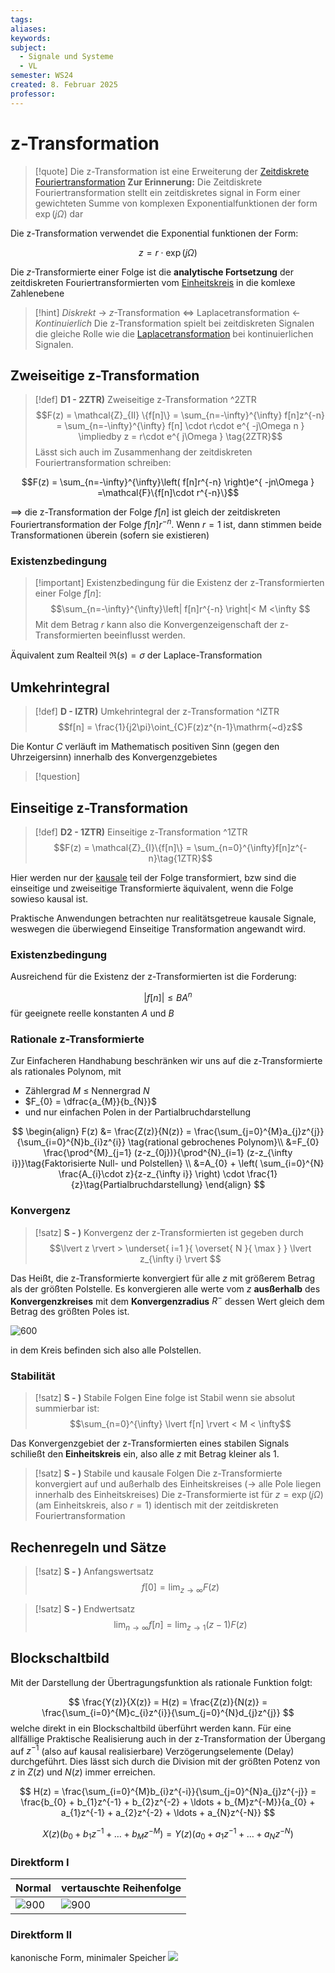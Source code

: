 ```yaml
---
tags: 
aliases: 
keywords: 
subject:
  - Signale und Systeme
  - VL
semester: WS24
created: 8. Februar 2025
professor:
---
```

 
# z-Transformation

> [!quote] Die z-Transformation ist eine Erweiterung der [Zeitdiskrete Fouriertransformation](Poissonsche%20Summenformel.md#**Zeitdiskrete**%20Fouriertransformation)
> **Zur Erinnerung:** Die Zeitdiskrete Fouriertransformation stellt ein zeitdiskretes signal in Form einer gewichteten Summe von komplexen Exponentialfunktionen der form $\exp (j\Omega)$ dar

Die z-Transformation verwendet die Exponential funktionen der Form:

$$
z=r\cdot\exp(j\Omega)
$$

Die $z$-Transformierte einer Folge ist die **analytische Fortsetzung** der zeitdiskreten Fouriertransformierten vom [Einheitskreis](../Mathematik/Kreis.md) in die komlexe Zahlenebene

> [!hint] *Diskrekt* $\to$ $z$-Transformation $\iff$ Laplacetransformation $\gets$ *Kontinuierlich*
> Die z-Transformation spielt bei zeitdiskreten Signalen die gleiche Rolle wie die [Laplacetransformation](Laplacetransformation.md) bei kontinuierlichen Signalen.

## Zweiseitige z-Transformation

> [!def] **D1 - 2ZTR)** Zweiseitige z-Transformation ^2ZTR
$$F(z) = \mathcal{Z}_{II} \{f[n]\} = \sum_{n=-\infty}^{\infty} f[n]z^{-n} = \sum_{n=-\infty}^{\infty} f[n] \cdot r\cdot e^{ -j\Omega n } \impliedby z = r\cdot e^{ j\Omega } \tag{2ZTR}$$
Lässt sich auch im Zusammenhang der zeitdiskreten Fouriertransformation schreiben:

$$F(z) = \sum_{n=-\infty}^{\infty}\left( f[n]r^{-n} \right)e^{ -jn\Omega } =\mathcal{F}\{f[n]\cdot r^{-n}\}$$

$\implies$ die z-Transformation der Folge $f[n]$ ist gleich der zeitdiskreten Fouriertransformation der Folge $f[n]r^{-n}$. Wenn $r=1$ ist, dann stimmen beide Transformationen überein (sofern sie existieren)

### Existenzbedingung

> [!important] Existenzbedingung für die Existenz der z-Transformierten einer Folge $f[n]$:
> $$\sum_{n=-\infty}^{\infty}\left| f[n]r^{-n} \right|< M <\infty $$
> Mit dem Betrag $r$ kann also die Konvergenzeigenschaft der z-Transformierten beeinflusst werden. 

Äquivalent zum Realteil $\Re (s) = \sigma$ der Laplace-Transformation

## Umkehrintegral

> [!def] **D - IZTR)** Umkehrintegral der z-Transformation ^IZTR
>  $$f[n] = \frac{1}{j2\pi}\oint_{C}F(z)z^{n-1}\mathrm{~d}z$$

Die Kontur $C$ verläuft im Mathematisch positiven Sinn (gegen den Uhrzeigersinn) innerhalb des Konvergenzgebietes

> [!question]

## Einseitige z-Transformation

> [!def] **D2 - 1ZTR)** Einseitige z-Transformation ^1ZTR
> $$F(z) = \mathcal{Z}_{I}\{f[n]\} = \sum_{n=0}^{\infty}f[n]z^{-n}\tag{1ZTR}$$

Hier werden nur der [kausale](Kausalität.md) teil der Folge transformiert, bzw sind die einseitige und zweiseitige Transformierte äquivalent, wenn die Folge sowieso kausal ist. 

Praktische Anwendungen betrachten nur realitätsgetreue kausale Signale, weswegen die überwiegend Einseitige Transformation angewandt wird.

### Existenzbedingung

Ausreichend für die Existenz der z-Transformierten ist die Forderung:

$$
\lvert f[n] \rvert \leq BA^{n} 
$$
für geeignete reelle konstanten $A$ und $B$

### Rationale z-Transformierte

Zur Einfacheren Handhabung beschränken wir uns auf die z-Transformierte als rationales Polynom, mit
- Zählergrad $M$ $\leq$ Nennergrad $N$
- $F_{0} = \dfrac{a_{M}}{b_{N}}$
- und nur einfachen Polen in der Partialbruchdarstellung

$$
\begin{align}
F(z) &= \frac{Z(z)}{N(z)} = \frac{\sum_{j=0}^{M}a_{j}z^{j}}{\sum_{i=0}^{N}b_{i}z^{i}} \tag{rational gebrochenes Polynom}\\
&=F_{0} \frac{\prod^{M}_{j=1} (z-z_{0j})}{\prod^{N}_{i=1} (z-z_{\infty i})}\tag{Faktorisierte Null- und Polstellen} \\
&=A_{0} + \left( \sum_{i=0}^{N} \frac{A_{i}\cdot z}{z-z_{\infty i}} \right) \cdot \frac{1}{z}\tag{Partialbruchdarstellung}
\end{align}
$$

### Konvergenz

> [!satz] **S - )** Konvergenz der z-Transformierten ist gegeben durch
> $$\lvert z \rvert > \underset{ i=1 }{ \overset{ N }{ \max } } \lvert z_{\infty i} \rvert $$

Das Heißt, die z-Transformierte konvergiert für alle $z$ mit größerem Betrag als der größten Polstelle. Es konvergieren alle werte vom $z$ **ausßerhalb** des **Konvergenzkreises** mit dem **Konvergenzradius** $R^{-}$ dessen Wert gleich dem Betrag des größten Poles ist.

![600](assets/Pasted%20image%2020250208225644.png)

in dem Kreis befinden sich also alle Polstellen.

### Stabilität

> [!satz] **S - )** Stabile Folgen
>  Eine folge ist Stabil wenn sie absolut summierbar ist:
>  $$\sum_{n=0}^{\infty} \lvert f[n] \rvert < M < \infty$$

Das Konvergenzgebiet der z-Transformierten eines stabilen Signals schiließt den **Einheitskreis** ein, also alle $z$ mit Betrag kleiner als 1.

> [!satz] **S - )** Stabile und kausale Folgen
> Die z-Transformierte konvergiert auf und außerhalb des Einheitskreises ($\to$ alle Pole liegen innerhalb des Einheitskreises)
> Die z-Transformierte ist für $z=\exp (j\Omega)$ (am Einheitskreis, also $r=1$) identisch mit der zeitdiskreten Fouriertransformation

## Rechenregeln und Sätze

> [!satz] **S - )** Anfangswertsatz
> $$f[0]=\lim_{ z \to \infty } F(z)$$

> [!satz] **S - )** Endwertsatz
> $$\lim_{ n \to \infty } f[n]=\lim_{ z \to 1 } (z-1) F(z)$$

## Blockschaltbild

Mit der Darstellung der Übertragungsfunktion als rationale Funktion folgt:

$$
\frac{Y(z)}{X(z)} = H(z) = \frac{Z(z)}{N(z)} = \frac{\sum_{i=0}^{M}c_{i}z^{i}}{\sum_{j=0}^{N}d_{j}z^{j}}
$$
welche direkt in ein Blockschaltbild überführt werden kann. Für eine allfällige Praktische Realisierung auch in der z-Transformation der Übergang auf $z^{-1}$ (also auf kausal realisierbare) Verzögerungselemente (Delay) durchgeführt. Dies lässt sich durch die Division mit der größten Potenz von $z$ in $Z(z)$ und $N(z)$ immer erreichen.

$$
H(z) = \frac{\sum_{i=0}^{M}b_{i}z^{-i}}{\sum_{j=0}^{N}a_{j}z^{-j}} = \frac{b_{0} + b_{1}z^{-1} + b_{2}z^{-2} + \ldots + b_{M}z^{-M}}{a_{0} + a_{1}z^{-1} + a_{2}z^{-2} + \ldots + a_{N}z^{-N}}
$$

$$
X(z) \left( b_{0} + b_{1}z^{-1} + \ldots + b_{M}z^{-M} \right) = Y(z) \left( a_{0} + a_{1}z^{-1} + \ldots + a_{N}z^{-N} \right) 
$$

### Direktform I

| Normal                                             | vertauschte Reihenfolge                            |
| -------------------------------------------------- | -------------------------------------------------- |
| ![900](assets/Pasted%20image%2020250208232743.png) | ![900](assets/Pasted%20image%2020250208233416.png) |

### Direktform II

kanonische Form, minimaler Speicher
![](assets/Pasted%20image%2020250208232843.png)
